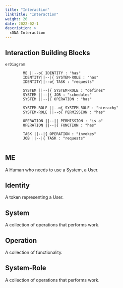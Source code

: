 ```yaml
---
title: "Interaction"
linkTitle: "Interaction"
weight: 20
date: 2022-02-1
description: >
  xDNA Interaction
---
```


## Interaction Building Blocks

```mermaid
erDiagram

        ME ||--o{ IDENTITY : "has"
        IDENTITY||--|{ SYSTEM-ROLE : "has"
        IDENTITY||--o{ TASK : "requests"
        
        SYSTEM ||--|{ SYSTEM-ROLE : "defines"
        SYSTEM ||--|{ JOB : "schedules"
        SYSTEM ||--|{ OPERATION : "has"
                
        SYSTEM-ROLE ||--o{ SYSTEM-ROLE : "hierachy"
        SYSTEM-ROLE ||--o{ PERMISSION : "has"

        OPERATION ||--|| PERMISSION : "is a"
        OPERATION ||--|{ FUNCTION : "has"

        TASK ||--|{ OPERATION : "invokes"
        JOB ||--|{ TASK : "requests"
        

```

## ME

A Human who needs to use a System, a User.

## Identity

A token representing a User.

## System

A collection of operations that performs work.

## Operation

A collection of functionality.

## System-Role

A collection of operations that performs work.

